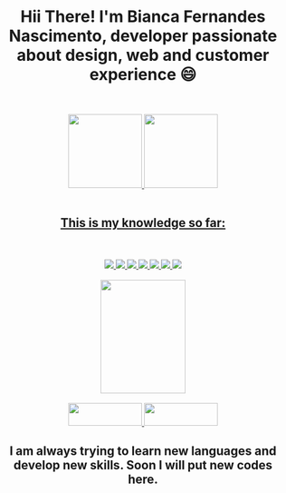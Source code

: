<h1 align="center">Hii There! I'm Bianca Fernandes Nascimento, developer passionate about design, web and customer experience 😄</h1>
<br>
<br>
<div align="center">
  <a href="https://github.com/BFN100">
  <img height="130em" src="https://github-readme-stats.vercel.app/api?username=BFN100&show_icons=true&theme=dracula&include_all_commits=true&count_private=true">
  <img height="130em" src="https://github-readme-stats.vercel.app/api/top-langs/?username=BFN100&layout=compact&langs_count=7&theme=dracula">
</div>
<br>
 
 ##
 
<div align="center">
  <h2> This is my knowledge so far: </h2>
  <br>
  <br>
  
  <img src="https://img.icons8.com/external-flaticons-flat-flat-icons/64/undefined/external-html-computer-programming-flaticons-flat-flat-icons.png"/>
  <img src="https://img.icons8.com/external-prettycons-flat-prettycons/47/undefined/external-css-web-seo-prettycons-flat-prettycons.png"/>
  <img src="https://img.icons8.com/color/48/undefined/javascript--v1.png"/>
  <img src="https://img.icons8.com/color/48/undefined/c-plus-plus-logo.png"/>
  <img src="https://img.icons8.com/color/48/undefined/java-coffee-cup-logo--v1.png"/>
  <img src="https://img.icons8.com/color/48/undefined/c-sharp-logo-2.png"/>
  <img src="https://img.icons8.com/fluency/48/undefined/swift.png"/>
 
  <br>
  <br>
  <!-- https://picasion.com/ -->
  <img src="https://i.picasion.com/pic92/502ad82775a9ef2eaa26bb0a7ff97c5c.gif" width="150px" height="200px" />
  <br>
  <br>
      <a href="https://www.linkedin.com/in/bianca-fernandes-nascimento/" target="_blank">
        <img width="130px" height="40px" src="https://img.shields.io/badge/LinkedIn-0077B5?style=for-the-badge&logo=linkedin&logoColor=white" />
      </a>
      <a href="mailto:bianca.fernandes048@gmail.com" target="_blank">
        <img width="130px" height="40px" src="https://img.shields.io/badge/Gmail-D14836?style=for-the-badge&logo=gmail&logoColor=white" />
      </a>
 <br>
 <h2> I am always trying to learn new languages and develop new skills. Soon I will put new codes here. </h2>
 <br>
 <br>
 
</div>
 

 
  
